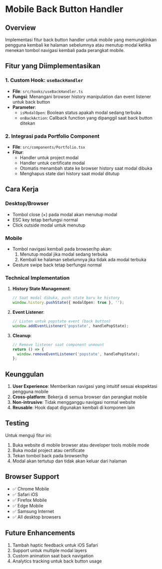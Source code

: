 # Mobile Back Button Handler

## Overview
Implementasi fitur back button handler untuk mobile yang memungkinkan pengguna kembali ke halaman sebelumnya atau menutup modal ketika menekan tombol navigasi kembali pada perangkat mobile.

## Fitur yang Diimplementasikan

### 1. Custom Hook: `useBackHandler`
- **File**: `src/hooks/useBackHandler.ts`
- **Fungsi**: Menangani browser history manipulation dan event listener untuk back button
- **Parameter**:
  - `isModalOpen`: Boolean status apakah modal sedang terbuka
  - `onBackAction`: Callback function yang dipanggil saat back button ditekan

### 2. Integrasi pada Portfolio Component
- **File**: `src/components/Portfolio.tsx`
- **Fitur**:
  - Handler untuk project modal
  - Handler untuk certificate modal
  - Otomatis menambah state ke browser history saat modal dibuka
  - Menghapus state dari history saat modal ditutup

## Cara Kerja

### Desktop/Browser
- Tombol close (×) pada modal akan menutup modal
- ESC key tetap berfungsi normal
- Click outside modal untuk menutup

### Mobile
- Tombol navigasi kembali pada browser/hp akan:
  1. Menutup modal jika modal sedang terbuka
  2. Kembali ke halaman sebelumnya jika tidak ada modal terbuka
- Gesture swipe back tetap berfungsi normal

### Technical Implementation

1. **History State Management**:
   ```typescript
   // Saat modal dibuka, push state baru ke history
   window.history.pushState({ modalOpen: true }, '');
   ```

2. **Event Listener**:
   ```typescript
   // Listen untuk popstate event (back button)
   window.addEventListener('popstate', handlePopState);
   ```

3. **Cleanup**:
   ```typescript
   // Remove listener saat component unmount
   return () => {
     window.removeEventListener('popstate', handlePopState);
   };
   ```

## Keunggulan

1. **User Experience**: Memberikan navigasi yang intuitif sesuai ekspektasi pengguna mobile
2. **Cross-platform**: Bekerja di semua browser dan perangkat mobile
3. **Non-intrusive**: Tidak mengganggu navigasi normal website
4. **Reusable**: Hook dapat digunakan kembali di komponen lain

## Testing

Untuk menguji fitur ini:

1. Buka website di mobile browser atau developer tools mobile mode
2. Buka modal project atau certificate
3. Tekan tombol back pada browser/hp
4. Modal akan tertutup dan tidak akan keluar dari halaman

## Browser Support

- ✅ Chrome Mobile
- ✅ Safari iOS
- ✅ Firefox Mobile
- ✅ Edge Mobile
- ✅ Samsung Internet
- ✅ All desktop browsers

## Future Enhancements

1. Tambah haptic feedback untuk iOS Safari
2. Support untuk multiple modal layers
3. Custom animation saat back navigation
4. Analytics tracking untuk back button usage